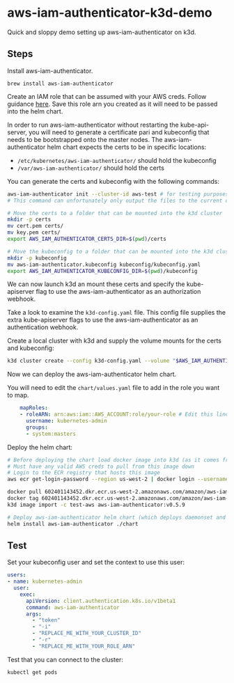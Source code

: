 # aws-iam-authenticator-k3d-demo
Quick and sloppy demo setting up aws-iam-authenticator on k3d.

## Steps

Install aws-iam-authenticator.
```
brew install aws-iam-authenticator
```

Create an IAM role that can be assumed with your AWS creds. Follow guidance [here](https://github.com/kubernetes-sigs/aws-iam-authenticator?tab=readme-ov-file#1-create-an-iam-role).  Save this role arn you created as it will need to be passed into the helm chart.

In order to run aws-iam-authenticator without restarting the kube-api-server, you will need to generate a certificate pari and kubeconfig that needs to be bootstrapped onto the master nodes.  The aws-iam-authenticator helm chart expects the certs to be in specific locations:

- `/etc/kubernetes/aws-iam-authenticator/` should hold the kubeconfig
- `/var/aws-iam-authenticator/` should hold the certs

You can generate the certs and kubeconfig with the following commands:

```bash
aws-iam-authenticator init --cluster-id aws-test # for testing purposes we will use aws-test as the cluster-id
# This command can unfortunately only output the files to the current directory and will need to be moved

# Move the certs to a folder that can be mounted into the k3d cluster
mkdir -p certs
mv cert.pem certs/
mv key.pem certs/
export AWS_IAM_AUTHENTICATOR_CERTS_DIR=$(pwd)/certs

# Move the kubeconfig to a folder that can be mounted into the k3d cluster
mkdir -p kubeconfig
mv aws-iam-authenticator.kubeconfig kubeconfig/kubeconfig.yaml
export AWS_IAM_AUTHENTICATOR_KUBECONFIG_DIR=$(pwd)/kubeconfig
```

We can now launch k3d an mount these certs and specify the kube-apiserver flag to use the aws-iam-authenticator as an authorization webhook.

Take a look to examine the `k3d-config.yaml` file. This config file supplies the extra kube-apiserver flags to use the aws-iam-authenticator as an authentication webhook. 

Create a local cluster with k3d and supply the volume mounts for the certs and kubeconfig:
```bash
k3d cluster create --config k3d-config.yaml --volume "$AWS_IAM_AUTHENTICATOR_CERTS_DIR:/var/aws-iam-authenticator@server:*" --volume "$AWS_IAM_AUTHENTICATOR_KUBECONFIG_DIR:/etc/kubernetes/aws-iam-authenticator@server:*"
```

Now we can deploy the aws-iam-authenticator helm chart.  

You will need to edit the `chart/values.yaml` file to add in the role you want to map.

```yaml
    mapRoles:
    - roleARN: arn:aws:iam::AWS_ACCOUNT:role/your-role # Edit this line to your role arn you created earlier
      username: kubernetes-admin
      groups:
      - system:masters
```

Deploy the helm chart:

```bash
# Before deploying the chart load docker image into k3d (as it comes from ECR)
# Must have any valid AWS creds to pull from this image down
# Login to the ECR registry that hosts this image
aws ecr get-login-password --region us-west-2 | docker login --username AWS --password-stdin 602401143452.dkr.ecr.us-west-2.amazonaws.com

docker pull 602401143452.dkr.ecr.us-west-2.amazonaws.com/amazon/aws-iam-authenticator:v0.5.9
docker tag 602401143452.dkr.ecr.us-west-2.amazonaws.com/amazon/aws-iam-authenticator:v0.5.9 aws-iam-authenticator:v0.5.9
k3d image import -c test-aws aws-iam-authenticator:v0.5.9

# Deploy aws-iam-authenticator helm chart (which deploys daemonset and configmap to cluster)
helm install aws-iam-authenticator ./chart
```

## Test

Set your kubeconfig user and set the context to use this user:

```yaml
users:
- name: kubernetes-admin
  user:
    exec:
      apiVersion: client.authentication.k8s.io/v1beta1
      command: aws-iam-authenticator
      args:
        - "token"
        - "-i"
        - "REPLACE_ME_WITH_YOUR_CLUSTER_ID"
        - "-r"
        - "REPLACE_ME_WITH_YOUR_ROLE_ARN"
```

Test that you can connect to the cluster:

```bash
kubectl get pods
```
